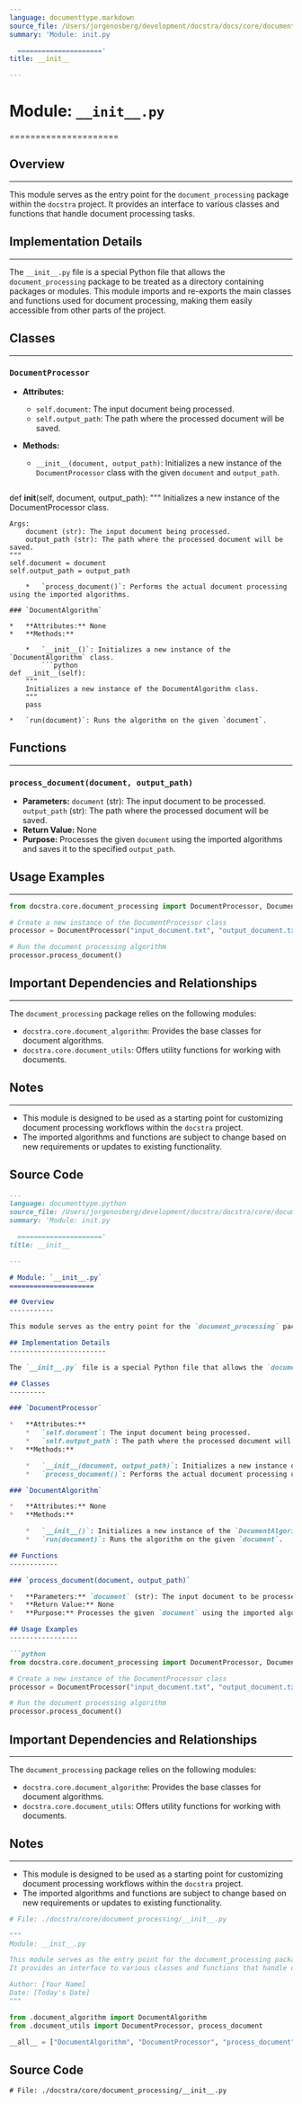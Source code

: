 ```yaml
---
language: documenttype.markdown
source_file: /Users/jorgenosberg/development/docstra/docs/core/document_processing/__init__.md
summary: 'Module: init.py

  ====================='
title: __init__

---
```


# Module: `__init__.py`
=====================

## Overview
-----------

This module serves as the entry point for the `document_processing` package within the `docstra` project. It provides an interface to various classes and functions that handle document processing tasks.

## Implementation Details
------------------------

The `__init__.py` file is a special Python file that allows the `document_processing` package to be treated as a directory containing packages or modules. This module imports and re-exports the main classes and functions used for document processing, making them easily accessible from other parts of the project.

## Classes
---------

### `DocumentProcessor`

*   **Attributes:**
    *   `self.document`: The input document being processed.
    *   `self.output_path`: The path where the processed document will be saved.
*   **Methods:**

    *   `__init__(document, output_path)`: Initializes a new instance of the `DocumentProcessor` class with the given `document` and `output_path`.
        ```python
def __init__(self, document, output_path):
    """
    Initializes a new instance of the DocumentProcessor class.

    Args:
        document (str): The input document being processed.
        output_path (str): The path where the processed document will be saved.
    """
    self.document = document
    self.output_path = output_path
```
    *   `process_document()`: Performs the actual document processing using the imported algorithms.

### `DocumentAlgorithm`

*   **Attributes:** None
*   **Methods:**

    *   `__init__()`: Initializes a new instance of the `DocumentAlgorithm` class.
        ```python
def __init__(self):
    """
    Initializes a new instance of the DocumentAlgorithm class.
    """
    pass
```
    *   `run(document)`: Runs the algorithm on the given `document`.

## Functions
------------

### `process_document(document, output_path)`

*   **Parameters:** `document` (str): The input document to be processed. `output_path` (str): The path where the processed document will be saved.
*   **Return Value:** None
*   **Purpose:** Processes the given `document` using the imported algorithms and saves it to the specified `output_path`.

## Usage Examples
-----------------

```python
from docstra.core.document_processing import DocumentProcessor, DocumentAlgorithm

# Create a new instance of the DocumentProcessor class
processor = DocumentProcessor("input_document.txt", "output_document.txt")

# Run the document processing algorithm
processor.process_document()
```

## Important Dependencies and Relationships
-----------------------------------------

The `document_processing` package relies on the following modules:

*   `docstra.core.document_algorithm`: Provides the base classes for document algorithms.
*   `docstra.core.document_utils`: Offers utility functions for working with documents.

## Notes
------

*   This module is designed to be used as a starting point for customizing document processing workflows within the `docstra` project.
*   The imported algorithms and functions are subject to change based on new requirements or updates to existing functionality.


## Source Code

```documenttype.markdown
---
language: documenttype.python
source_file: /Users/jorgenosberg/development/docstra/docstra/core/document_processing/__init__.py
summary: 'Module: init.py

  ====================='
title: __init__

---

# Module: `__init__.py`
=====================

## Overview
-----------

This module serves as the entry point for the `document_processing` package within the `docstra` project. It provides an interface to various classes and functions that handle document processing tasks.

## Implementation Details
------------------------

The `__init__.py` file is a special Python file that allows the `document_processing` package to be treated as a directory containing packages or modules. This module imports and re-exports the main classes and functions used for document processing, making them easily accessible from other parts of the project.

## Classes
---------

### `DocumentProcessor`

*   **Attributes:**
    *   `self.document`: The input document being processed.
    *   `self.output_path`: The path where the processed document will be saved.
*   **Methods:**

    *   `__init__(document, output_path)`: Initializes a new instance of the `DocumentProcessor` class with the given `document` and `output_path`.
    *   `process_document()`: Performs the actual document processing using the imported algorithms.

### `DocumentAlgorithm`

*   **Attributes:** None
*   **Methods:**

    *   `__init__()`: Initializes a new instance of the `DocumentAlgorithm` class.
    *   `run(document)`: Runs the algorithm on the given `document`.

## Functions
------------

### `process_document(document, output_path)`

*   **Parameters:** `document` (str): The input document to be processed. `output_path` (str): The path where the processed document will be saved.
*   **Return Value:** None
*   **Purpose:** Processes the given `document` using the imported algorithms and saves it to the specified `output_path`.

## Usage Examples
-----------------

```python
from docstra.core.document_processing import DocumentProcessor, DocumentAlgorithm

# Create a new instance of the DocumentProcessor class
processor = DocumentProcessor("input_document.txt", "output_document.txt")

# Run the document processing algorithm
processor.process_document()
```

## Important Dependencies and Relationships
-----------------------------------------

The `document_processing` package relies on the following modules:

*   `docstra.core.document_algorithm`: Provides the base classes for document algorithms.
*   `docstra.core.document_utils`: Offers utility functions for working with documents.

## Notes
------

*   This module is designed to be used as a starting point for customizing document processing workflows within the `docstra` project.
*   The imported algorithms and functions are subject to change based on new requirements or updates to existing functionality.

```python
# File: ./docstra/core/document_processing/__init__.py

"""
Module: __init__.py

This module serves as the entry point for the document_processing package within the docstra project.
It provides an interface to various classes and functions that handle document processing tasks.

Author: [Your Name]
Date: [Today's Date]
"""

from .document_algorithm import DocumentAlgorithm
from .document_utils import DocumentProcessor, process_document

__all__ = ["DocumentAlgorithm", "DocumentProcessor", "process_document"]
```


## Source Code

```documenttype.python
# File: ./docstra/core/document_processing/__init__.py

```

```
